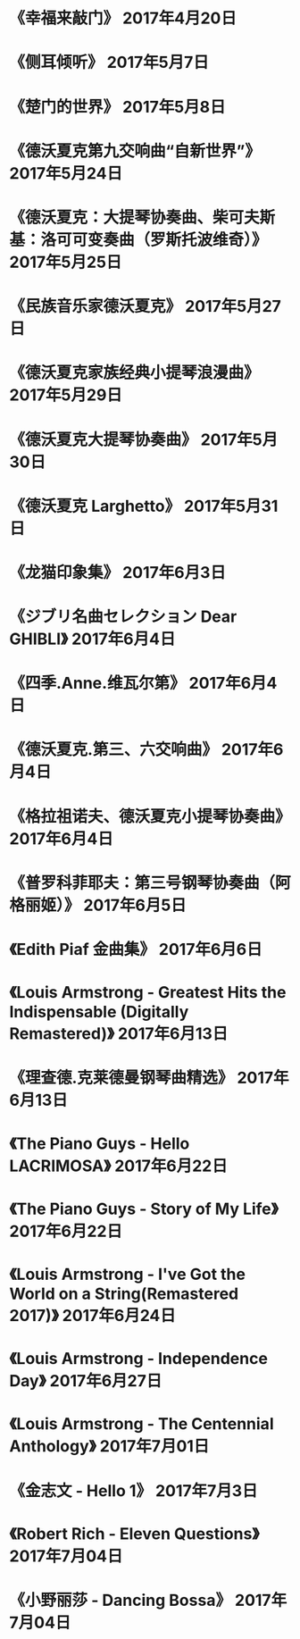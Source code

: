 # 《幸福来敲门》 2017年4月20日
# 《侧耳倾听》  2017年5月7日
# 《楚门的世界》 2017年5月8日
# 《德沃夏克第九交响曲“自新世界”》   2017年5月24日
# 《德沃夏克：大提琴协奏曲、柴可夫斯基：洛可可变奏曲（罗斯托波维奇）》  2017年5月25日
# 《民族音乐家德沃夏克》  2017年5月27日
# 《德沃夏克家族经典小提琴浪漫曲》  2017年5月29日
# 《德沃夏克大提琴协奏曲》  2017年5月30日
# 《德沃夏克 Larghetto》  2017年5月31日
# 《龙猫印象集》 2017年6月3日
# 《ジブリ名曲セレクション Dear GHIBLI》 2017年6月4日
# 《四季.Anne.维瓦尔第》  2017年6月4日
# 《德沃夏克.第三、六交响曲》  2017年6月4日
# 《格拉祖诺夫、德沃夏克小提琴协奏曲》  2017年6月4日
# 《普罗科菲耶夫：第三号钢琴协奏曲（阿格丽姬）》 2017年6月5日
# 《Edith Piaf 金曲集》  2017年6月6日
# 《Louis Armstrong - Greatest Hits the Indispensable (Digitally Remastered)》  2017年6月13日
# 《理查德.克莱德曼钢琴曲精选》  2017年6月13日
# 《The Piano Guys - Hello LACRIMOSA》  2017年6月22日
# 《The Piano Guys - Story of My Life》  2017年6月22日
# 《Louis Armstrong - I've Got the World on a String(Remastered 2017)》 2017年6月24日
# 《Louis Armstrong - Independence Day》 2017年6月27日
# 《Louis Armstrong - The Centennial Anthology》 2017年7月01日
# 《金志文 - Hello 1》 2017年7月3日
# 《Robert Rich - Eleven Questions》  2017年7月04日
# 《小野丽莎 - Dancing Bossa》  2017年7月04日
